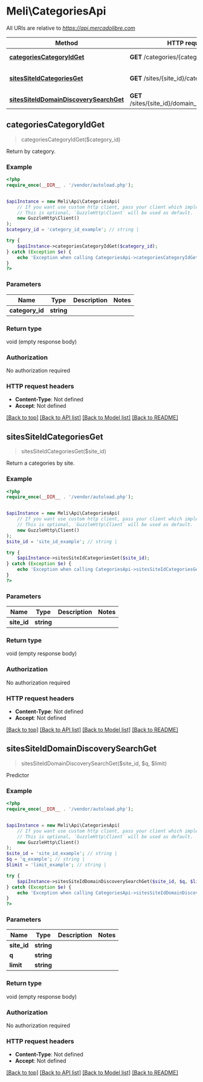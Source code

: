 # Meli\CategoriesApi

All URIs are relative to *https://api.mercadolibre.com*

Method | HTTP request | Description
------------- | ------------- | -------------
[**categoriesCategoryIdGet**](CategoriesApi.md#categoriesCategoryIdGet) | **GET** /categories/{category_id} | Return by category.
[**sitesSiteIdCategoriesGet**](CategoriesApi.md#sitesSiteIdCategoriesGet) | **GET** /sites/{site_id}/categories | Return a categories by site.
[**sitesSiteIdDomainDiscoverySearchGet**](CategoriesApi.md#sitesSiteIdDomainDiscoverySearchGet) | **GET** /sites/{site_id}/domain_discovery/search | Predictor



## categoriesCategoryIdGet

> categoriesCategoryIdGet($category_id)

Return by category.

### Example

```php
<?php
require_once(__DIR__ . '/vendor/autoload.php');


$apiInstance = new Meli\Api\CategoriesApi(
    // If you want use custom http client, pass your client which implements `GuzzleHttp\ClientInterface`.
    // This is optional, `GuzzleHttp\Client` will be used as default.
    new GuzzleHttp\Client()
);
$category_id = 'category_id_example'; // string | 

try {
    $apiInstance->categoriesCategoryIdGet($category_id);
} catch (Exception $e) {
    echo 'Exception when calling CategoriesApi->categoriesCategoryIdGet: ', $e->getMessage(), PHP_EOL;
}
?>
```

### Parameters


Name | Type | Description  | Notes
------------- | ------------- | ------------- | -------------
 **category_id** | **string**|  |

### Return type

void (empty response body)

### Authorization

No authorization required

### HTTP request headers

- **Content-Type**: Not defined
- **Accept**: Not defined

[[Back to top]](#) [[Back to API list]](../../README.md#documentation-for-api-endpoints)
[[Back to Model list]](../../README.md#documentation-for-models)
[[Back to README]](../../README.md)


## sitesSiteIdCategoriesGet

> sitesSiteIdCategoriesGet($site_id)

Return a categories by site.

### Example

```php
<?php
require_once(__DIR__ . '/vendor/autoload.php');


$apiInstance = new Meli\Api\CategoriesApi(
    // If you want use custom http client, pass your client which implements `GuzzleHttp\ClientInterface`.
    // This is optional, `GuzzleHttp\Client` will be used as default.
    new GuzzleHttp\Client()
);
$site_id = 'site_id_example'; // string | 

try {
    $apiInstance->sitesSiteIdCategoriesGet($site_id);
} catch (Exception $e) {
    echo 'Exception when calling CategoriesApi->sitesSiteIdCategoriesGet: ', $e->getMessage(), PHP_EOL;
}
?>
```

### Parameters


Name | Type | Description  | Notes
------------- | ------------- | ------------- | -------------
 **site_id** | **string**|  |

### Return type

void (empty response body)

### Authorization

No authorization required

### HTTP request headers

- **Content-Type**: Not defined
- **Accept**: Not defined

[[Back to top]](#) [[Back to API list]](../../README.md#documentation-for-api-endpoints)
[[Back to Model list]](../../README.md#documentation-for-models)
[[Back to README]](../../README.md)


## sitesSiteIdDomainDiscoverySearchGet

> sitesSiteIdDomainDiscoverySearchGet($site_id, $q, $limit)

Predictor

### Example

```php
<?php
require_once(__DIR__ . '/vendor/autoload.php');


$apiInstance = new Meli\Api\CategoriesApi(
    // If you want use custom http client, pass your client which implements `GuzzleHttp\ClientInterface`.
    // This is optional, `GuzzleHttp\Client` will be used as default.
    new GuzzleHttp\Client()
);
$site_id = 'site_id_example'; // string | 
$q = 'q_example'; // string | 
$limit = 'limit_example'; // string | 

try {
    $apiInstance->sitesSiteIdDomainDiscoverySearchGet($site_id, $q, $limit);
} catch (Exception $e) {
    echo 'Exception when calling CategoriesApi->sitesSiteIdDomainDiscoverySearchGet: ', $e->getMessage(), PHP_EOL;
}
?>
```

### Parameters


Name | Type | Description  | Notes
------------- | ------------- | ------------- | -------------
 **site_id** | **string**|  |
 **q** | **string**|  |
 **limit** | **string**|  |

### Return type

void (empty response body)

### Authorization

No authorization required

### HTTP request headers

- **Content-Type**: Not defined
- **Accept**: Not defined

[[Back to top]](#) [[Back to API list]](../../README.md#documentation-for-api-endpoints)
[[Back to Model list]](../../README.md#documentation-for-models)
[[Back to README]](../../README.md)

